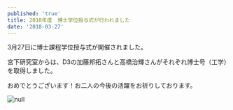 ```yaml
---
published: 'true'
title: 2018年度　博士学位授与式が行われました
date: '2018-03-27'
---
```

3月27日に博士課程学位授与式が開催されました。

宮下研究室からは、D3の加藤邦拓さんと高橋治輝さんがそれぞれ博士号（工学）を取得しました。

おめでとうございます！お二人の今後の活躍をお祈りしております。

![null](https://lh3.googleusercontent.com/-tBLyF9UYP1s/Wr2206YsE8I/AAAAAAAAEXg/L5hESWjtMBc_klb_nAMcvIsmYsyBVQNFgCLcBGAs/DZRwLtyU8AApTeS.jpg)
